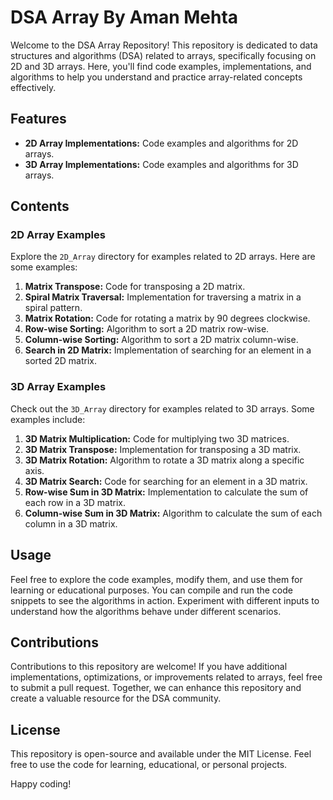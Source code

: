 # DSA Array By Aman Mehta 

Welcome to the DSA Array Repository! This repository is dedicated to data structures and algorithms (DSA) related to arrays, specifically focusing on 2D and 3D arrays. Here, you'll find code examples, implementations, and algorithms to help you understand and practice array-related concepts effectively.

## Features

- **2D Array Implementations:** Code examples and algorithms for 2D arrays.
- **3D Array Implementations:** Code examples and algorithms for 3D arrays.

## Contents

### 2D Array Examples

Explore the `2D_Array` directory for examples related to 2D arrays. Here are some examples:

1. **Matrix Transpose:** Code for transposing a 2D matrix.
2. **Spiral Matrix Traversal:** Implementation for traversing a matrix in a spiral pattern.
3. **Matrix Rotation:** Code for rotating a matrix by 90 degrees clockwise.
4. **Row-wise Sorting:** Algorithm to sort a 2D matrix row-wise.
5. **Column-wise Sorting:** Algorithm to sort a 2D matrix column-wise.
6. **Search in 2D Matrix:** Implementation of searching for an element in a sorted 2D matrix.

### 3D Array Examples

Check out the `3D_Array` directory for examples related to 3D arrays. Some examples include:

1. **3D Matrix Multiplication:** Code for multiplying two 3D matrices.
2. **3D Matrix Transpose:** Implementation for transposing a 3D matrix.
3. **3D Matrix Rotation:** Algorithm to rotate a 3D matrix along a specific axis.
4. **3D Matrix Search:** Code for searching for an element in a 3D matrix.
5. **Row-wise Sum in 3D Matrix:** Implementation to calculate the sum of each row in a 3D matrix.
6. **Column-wise Sum in 3D Matrix:** Algorithm to calculate the sum of each column in a 3D matrix.

## Usage

Feel free to explore the code examples, modify them, and use them for learning or educational purposes. You can compile and run the code snippets to see the algorithms in action. Experiment with different inputs to understand how the algorithms behave under different scenarios.

## Contributions

Contributions to this repository are welcome! If you have additional implementations, optimizations, or improvements related to arrays, feel free to submit a pull request. Together, we can enhance this repository and create a valuable resource for the DSA community.

## License

This repository is open-source and available under the MIT License. Feel free to use the code for learning, educational, or personal projects.

Happy coding!
